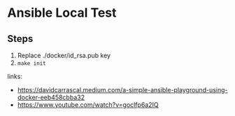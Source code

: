 # Ansible Local Test

## Steps

1. Replace ./docker/id_rsa.pub key
1. `make init`

links:

- https://davidcarrascal.medium.com/a-simple-ansible-playground-using-docker-eeb458cbba32
- https://www.youtube.com/watch?v=goclfp6a2IQ
